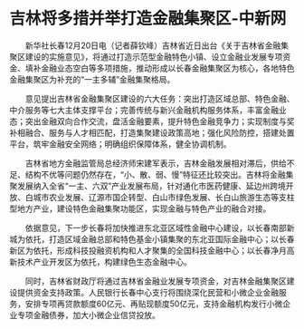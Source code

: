 # 吉林将多措并举打造金融集聚区-中新网

　　新华社长春12月20日电（记者薛钦峰）吉林省近日出台《关于吉林省金融集聚区建设的实施意见》，将通过打造示范型金融特色小镇、设立金融业发展专项资金、填补金融业态空白等多项措施，推动形成以长春金融集聚区为核心，各地特色金融集聚区为补充的“一主多辅”金融集聚格局。

　　意见提出吉林省金融集聚区建设的六大任务：突出打造区域总部、特色金融、中介服务等七大主体支撑平台；完善传统与新兴金融机构服务体系，丰富金融业态；突出金融双向合作交流，盘活金融要素，提升特色金融竞争力；实现制度与奖补相融合、服务与人才相匹配，打造集聚建设政策高地；强化风险防控，搭建处置平台，筑牢金融安全网络；明确组织保障体系，健全协调机制。

　　吉林省地方金融监管局总经济师宋建军表示，吉林金融发展相对滞后，供给不足、结构不优等问题仍然存在，“小、散、弱、慢”特征还比较突出。吉林将金融集聚发展纳入全省“一主、六双”产业发展布局，针对通化市医药健康、延边州跨境开放、白城市农业发展、辽源市国企转型、白山市绿色发展、长白山旅游生态等支柱型地方产业，建设特色金融集聚功能区，实现金融与特色产业的融合对接。

　　依据意见，下一步长春将加快推进东北亚区域性金融中心建设，以长春南部新城为依托，打造区域金融总部和特色基金小镇集聚的东北亚国际金融中心；以长春新区为依托，形成科技投融资机构和人才聚集的全国科技金融中心；以长春净月高新技术产业开发区为依托，构建绿色生态金融中心。

　　同时，吉林省财政厅将通过吉林省金融业发展专项资金，对吉林金融集聚区建设提供资金支持政策。人民银行长春中心支行将围绕深化民营和小微企业金融服务，安排专项再贷款额度60亿元、再贴现额度50亿元，支持金融机构发行小微企业专项金融债券，加大小微企业信贷投放。
